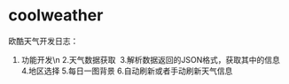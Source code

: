 # coolweather
欧酷天气开发日志：
  1. 功能开发\n
  2.天气数据获取
  3.解析数据返回的JSON格式，获取其中的信息
  4.地区选择
  5.每日一图背景
  6.自动刷新或者手动刷新天气信息
